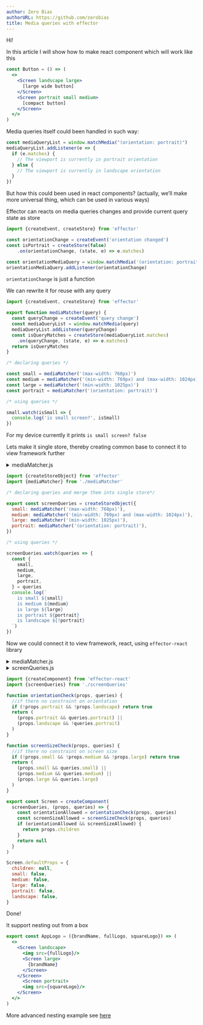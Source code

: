 ```yaml
---
author: Zero Bias
authorURL: https://github.com/zerobias
title: Media queries with effector
---
```

Hi!

In this article I will show how to make react component which will work like this

<!--DOCUSAURUS_CODE_TABS-->
<!--JavaScript-->
```jsx
const Button = () => (
  <>
    <Screen landscape large>
      [large wide button]
    </Screen>
    <Screen portrait small medium>
      [compact button]
    </Screen>
  </>
)
```

<!--END_DOCUSAURUS_CODE_TABS-->


Media queries itself could been handled in such way:

<!--DOCUSAURUS_CODE_TABS-->
<!--JavaScript-->
```js
const mediaQueryList = window.matchMedia("(orientation: portrait)")
mediaQueryList.addListener(e => {
  if (e.matches) {
    // The viewport is currently in portrait orientation
  } else {
    // The viewport is currently in landscape orientation
  }
})
```

<!--END_DOCUSAURUS_CODE_TABS-->


But how this could been used in react components? (actually, we’ll make more universal thing, which can be used in various ways)

Effector can reacts on media queries changes and provide current query state as store

<!--DOCUSAURUS_CODE_TABS-->
<!--JavaScript-->
```js
import {createEvent, createStore} from 'effector'

const orientationChange = createEvent('orientation changed')
const isPortrait = createStore(false)
	.on(orientationChange, (state, e) => e.matches)

const orientationMediaQuery = window.matchMedia('(orientation: portrait)')
orientationMediaQuery.addListener(orientationChange)

```

<!--END_DOCUSAURUS_CODE_TABS-->

`orientationChange` is just a function



We can rewrite it for reuse with any query

<!--DOCUSAURUS_CODE_TABS-->
<!--JavaScript-->
```js
import {createEvent, createStore} from 'effector'

export function mediaMatcher(query) {
  const queryChange = createEvent('query change')
  const mediaQueryList = window.matchMedia(query)
  mediaQueryList.addListener(queryChange)
  const isQueryMatches = createStore(mediaQueryList.matches)
    .on(queryChange, (state, e) => e.matches)
  return isQueryMatches
}

/* declaring queries */

const small = mediaMatcher('(max-width: 768px)')
const medium = mediaMatcher('(min-width: 769px) and (max-width: 1024px)')
const large = mediaMatcher('(min-width: 1025px)')
const portrait = mediaMatcher('(orientation: portrait)')

/* using queries */

small.watch(isSmall => {
  console.log('is small screen?', isSmall)
})
```

<!--END_DOCUSAURUS_CODE_TABS-->

For my device currently it prints `is small screen? false` 



Lets make it single store, thereby creating common base to connect it to view framework further


<details><summary>mediaMatcher.js</summary>

<!--DOCUSAURUS_CODE_TABS-->
<!--JavaScript-->
```js
import {createEvent, createStore} from 'effector'

export function mediaMatcher(query) {
  const queryChange = createEvent('query change')
  const mediaQueryList = window.matchMedia(query)
  mediaQueryList.addListener(queryChange)
  const isQueryMatches = createStore(mediaQueryList.matches)
    .on(queryChange, (state, e) => e.matches)
  return isQueryMatches
}
```

<!--END_DOCUSAURUS_CODE_TABS-->

</details>

<!--DOCUSAURUS_CODE_TABS-->
<!--JavaScript-->
```js
import {createStoreObject} from 'effector'
import {mediaMatcher} from './mediaMatcher'

/* declaring queries and merge them into single store*/

export const screenQueries = createStoreObject({
  small: mediaMatcher('(max-width: 768px)'),
  medium: mediaMatcher('(min-width: 769px) and (max-width: 1024px)'),
  large: mediaMatcher('(min-width: 1025px)'),
  portrait: mediaMatcher('(orientation: portrait)'),
})

/* using queries */

screenQueries.watch(queries => {
  const {
    small,
    medium,
    large,
    portrait,
  } = queries
  console.log(`
    is small ${small}
    is medium ${medium}
    is large ${large}
    is portrait ${portrait}
    is landscape ${!portrait}
  `)
})
```

<!--END_DOCUSAURUS_CODE_TABS-->


Now we could connect it to view framework, react, using `effector-react` library

<details><summary>mediaMatcher.js</summary>

<!--DOCUSAURUS_CODE_TABS-->
<!--JavaScript-->
```js
import {createEvent, createStore} from 'effector'

export function mediaMatcher(query) {
  const queryChange = createEvent('query change')
  const mediaQueryList = window.matchMedia(query)
  mediaQueryList.addListener(queryChange)
  const isQueryMatches = createStore(mediaQueryList.matches)
    .on(queryChange, (state, e) => e.matches)
  return isQueryMatches
}
```

<!--END_DOCUSAURUS_CODE_TABS-->

</details>

<details><summary>screenQueries.js</summary>

<!--DOCUSAURUS_CODE_TABS-->
<!--JavaScript-->
```flow
import {createStoreObject} from 'effector'
import {mediaMatcher} from './mediaMatcher'

/* declaring queries and merge them into single store*/

export const screenQueries = createStoreObject({
  small: mediaMatcher('(max-width: 768px)'),
  medium: mediaMatcher('(min-width: 769px) and (max-width: 1024px)'),
  large: mediaMatcher('(min-width: 1025px)'),
  portrait: mediaMatcher('(orientation: portrait)'),
})
```

<!--END_DOCUSAURUS_CODE_TABS-->

</details>


<!--DOCUSAURUS_CODE_TABS-->
<!--JavaScript-->
```js
import {createComponent} from 'effector-react'
import {screenQueries} from './screenQueries'

function orientationCheck(props, queries) {
  //if there no constraint on orientation
  if (!props.portrait && !props.landscape) return true
  return (
    (props.portrait && queries.portrait) ||
    (props.landscape && !queries.portrait)
  )
}

function screenSizeCheck(props, queries) {
  //if there no constraint on screen size
  if (!props.small && !props.medium && !props.large) return true
  return (
    (props.small && queries.small) ||
    (props.medium && queries.medium) ||
    (props.large && queries.large)
  )
}

export const Screen = createComponent(
  screenQueries, (props, queries) => {
    const orientationAllowed = orientationCheck(props, queries)
    const screenSizeAllowed = screenSizeCheck(props, queries)
    if (orientationAllowed && screenSizeAllowed) {
      return props.children
    }
    return null
  }
)

Screen.defaultProps = {
  children: null,
  small: false,
  medium: false,
  large: false,
  portrait: false,
  landscape: false,
}


```


<!--END_DOCUSAURUS_CODE_TABS-->

Done!

It support nesting out from a box

<!--DOCUSAURUS_CODE_TABS-->
<!--JavaScript-->
```jsx
export const AppLogo = ({brandName, fullLogo, squareLogo}) => (
  <>
    <Screen landscape>
      <img src={fullLogo}/>
      <Screen large>
        {brandName}
      </Screen>
    </Screen>
      <Screen portrait>
      <img src={squareLogo}/>
    </Screen>
  </>
)
```

<!--END_DOCUSAURUS_CODE_TABS-->

More advanced nesting example see [here](https://codesandbox.io/s/mj1n4466kj)
